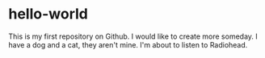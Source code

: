# hello-world
This is my first repository on Github.
I would like to create more someday.
I have a dog and a cat, they aren't mine.
I'm about to listen to Radiohead.
